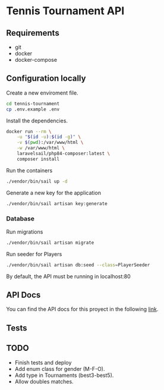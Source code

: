 # Tennis Tournament API

## Requirements
- git
- docker
- docker-compose

## Configuration locally
Create a new enviroment file.

```sh
cd tennis-tournament
cp .env.example .env
```

Install the dependencies.

```sh
docker run --rm \
    -u "$(id -u):$(id -g)" \
    -v $(pwd):/var/www/html \
    -w /var/www/html \
    laravelsail/php84-composer:latest \
    composer install
```

Run the containers
```sh
./vendor/bin/sail up -d
```

Generate a new key for the application
```sh
./vendor/bin/sail artisan key:generate
```

### Database
Run migrations
```sh
./vendor/bin/sail artisan migrate
```

Run seeder for Players
```sh
./vendor/bin/sail artisan db:seed --class=PlayerSeeder
```

By default, the API must be running in localhost:80

## API Docs
You can find the API docs for this proyect in the following [link](https://documenter.getpostman.com/view/1096358/2sB2j3DCmm).

## Tests

## TODO
- Finish tests and deploy
- Add enum class for gender (M-F-O).
- Add type in Tournaments (best3-best5).
- Allow doubles matches.